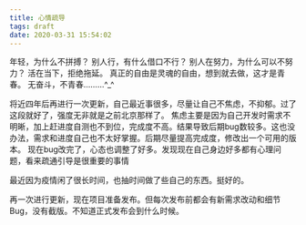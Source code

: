 ```yaml
---
title: 心情疏导
tags: draft
date: 2020-03-31 15:54:02
---
```


年轻，为什么不拼搏？
别人行，有什么借口不行？
别人在努力，为什么可以不努力？
活在当下，拒绝拖延。
真正的自由是灵魂的自由，想到就去做，这才是青春。
无奋斗，不青春………^_^

将近四年后再进行一次更新，自己最近事很多，尽量让自己不焦虑，不抑郁。过了这段就好了，强度无非就是之前北京那样了。
焦虑主要是因为自己开发时需求不明晰，加上赶进度自测也不到位，完成度不高。结果导致后期bug数较多。这也没办法，需求和进度自己也不太好掌握。后期尽量提高完成度，修改出一个可用的版本。
现在bug改完了，心态也调整了好多。发现现在自己身边好多都有心理问题，看来疏通引导是很重要的事情

最近因为疫情闲了很长时间，也抽时间做了些自己的东西。挺好的。

再一次进行更新，现在项目准备发布。但每次发布前都会有新需求改动和细节Bug，没有截版。不知道正式发布会到什么时候。